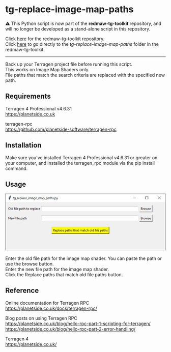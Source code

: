 # tg-replace-image-map-paths
&#9888; This Python script is now part of the <b>redmaw-tg-toolkit</b> repository, and will no longer be developed as a stand-alone script in this repository.

Click [here](https://github.com/RedMawVFX/redmaw-tg-toolkit) for the redmaw-tg-toolkit repository.<br> 
Click [here](https://github.com/RedMawVFX/redmaw-tg-toolkit/tree/main/scripts/tg-replace-image-map-paths) to go directly to the <i>tg-replace-image-map-paths</i> folder in the redmaw-tg-toolkit.
<hr>
Back up your Terragen project file before running this script.  <br /> This works on Image Map Shaders only. <br />  File paths that match the search criteria are replaced with the specified new path.

## Requirements

Terragen 4 Professional v4.6.31 <br >
https://planetside.co.uk

terragen-rpc <br />
https://github.com/planetside-software/terragen-rpc

## Installation
Make sure you've installed Terragen 4 Professional v4.6.31 or greater on your computer, and installed the terragen_rpc module via the pip install command.

## Usage
![tg_replace_image_map_paths GUI](/images/tg_replace_image_map_paths_gui.jpg) <br />

Enter the old file path for the image map shader.  You can paste the path or use the browse button. <br />
Enter the new file path for the image map shader. <br />
Click the Replace paths that match old file paths button. <br />

## Reference


Online documentation for Terragen RPC <br />
https://planetside.co.uk/docs/terragen-rpc/

Blog posts on using Terragen RPC <br />
https://planetside.co.uk/blog/hello-rpc-part-1-scripting-for-terragen/ <br />
https://planetside.co.uk/blog/hello-rpc-part-2-error-handling/ <br />

Terragen 4 <br />
https://planetside.co.uk/